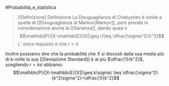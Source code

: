 #Probabilità_e_statistica 
>[!Definizione]  Definizione
>La Disuguaglianza di Chebyshev è simile a quella di [[Disuguaglianza di Markov|Markov]], però prende in considerazione anche la [[Varianza]], dando quasi s
>$$\mathbb{P}(|X-\mathbb{E}[X]|\geq r)\leq \dfrac{\sigma^2}{r^2}$$
>L’ unico requisito è che $r>\sigma$

Inoltre possiamo dire che la probabilità che $X$ si discosti dalla sua media più di k-volte la sua [[Deviazione Standard]] è al più $\dfrac{1}{k^2}$, scegliendo $r=k\sigma$ abbiamo:
$$\mathbb{P}(|X-\mathbb{E}[X]|\geq k\sigma) \leq \dfrac{\sigma^2}{k^2\sigma^2}=\dfrac{1}{k^2}$$